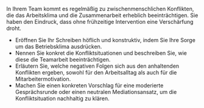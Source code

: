 In Ihrem Team kommt es regelmäßig zu zwischenmenschlichen Konflikten, die das Arbeitsklima und die Zusammenarbeit erheblich beeinträchtigen. Sie haben den Eindruck, dass ohne frühzeitige Intervention eine Verschärfung droht. 
- Eröffnen Sie Ihr Schreiben höflich und konstruktiv, indem Sie Ihre Sorge um das Betriebsklima ausdrücken.
- Nennen Sie konkret die Konfliktsituationen und beschreiben Sie, wie diese die Teamarbeit beeinträchtigen.
- Erläutern Sie, welche negativen Folgen sich aus den anhaltenden Konflikten ergeben, sowohl für den Arbeitsalltag als auch für die Mitarbeitermotivation.
- Machen Sie einen konkreten Vorschlag für eine moderierte Gesprächsrunde oder einen neutralen Mediationsansatz, um die Konfliktsituation nachhaltig zu klären.
